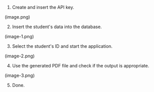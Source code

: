 1. Create and insert the API key.

(image.png)

2. Insert the student's data into the database.

(image-1.png)

3. Select the student's ID and start the application.

(image-2.png)

4. Use the generated PDF file and check if the output is appropriate.

(image-3.png)

5. Done.